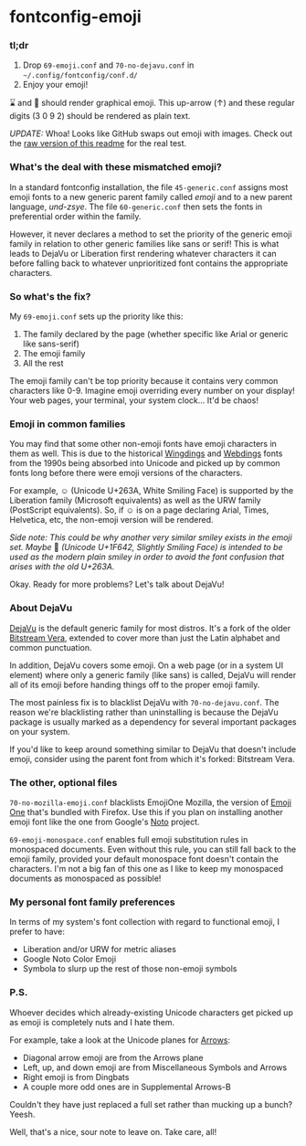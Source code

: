 # fontconfig-emoji
### tl;dr
1. Drop `69-emoji.conf` and `70-no-dejavu.conf` in `~/.config/fontconfig/conf.d/`
2. Enjoy your emoji!

⌛️ and 🤔 should render graphical emoji. This up-arrow (↑) and these regular digits (3 0 9 2) should be rendered as plain text.

_UPDATE:_ Whoa! Looks like GitHub swaps out emoji with images. Check out the [raw version of this readme](https://raw.githubusercontent.com/stove-panini/fontconfig-emoji/master/README.md) for the real test.

### What's the deal with these mismatched emoji?
In a standard fontconfig installation, the file `45-generic.conf` assigns most emoji fonts to a new generic parent family called *emoji* and to a new parent language, *und-zsye*. The file `60-generic.conf` then sets the fonts in preferential order within the family.

However, it never declares a method to set the priority of the generic emoji family in relation to other generic families like sans or serif! This is what leads to DejaVu or Liberation first rendering whatever characters it can before falling back to whatever unprioritized font contains the appropriate characters.

### So what's the fix?
My `69-emoji.conf` sets up the priority like this:

1. The family declared by the page (whether specific like Arial or generic like sans-serif)
2. The emoji family
3. All the rest

The emoji family can't be top priority because it contains very common characters like 0-9. Imagine emoji overriding every number on your display! Your web pages, your terminal, your system clock... It'd be chaos!

### Emoji in common families
You may find that some other non-emoji fonts have emoji characters in them as well. This is due to the historical [Wingdings](https://en.wikipedia.org/wiki/Wingdings) and [Webdings](https://en.wikipedia.org/wiki/Webdings) fonts from the 1990s being absorbed into Unicode and picked up by common fonts long before there were emoji versions of the characters.

For example, ☺ (Unicode U+263A, White Smiling Face) is supported by the Liberation family (Microsoft equivalents) as well as the URW family (PostScript equivalents). So, if ☺ is on a page declaring Arial, Times, Helvetica, etc, the non-emoji version will be rendered.

*Side note: This could be why another very similar smiley exists in the emoji set. Maybe* 🙂 *(Unicode U+1F642, Slightly Smiling Face) is intended to be used as the modern plain smiley in order to avoid the font confusion that arises with the old U+263A.*

Okay. Ready for more problems? Let's talk about DejaVu!

### About DejaVu
[DejaVu](https://en.wikipedia.org/wiki/DejaVu_fonts) is the default generic family for most distros. It's a fork of the older [Bitstream Vera](https://en.wikipedia.org/wiki/Bitstream_Vera), extended to cover more than just the Latin alphabet and common punctuation.

In addition, DejaVu covers some emoji. On a web page (or in a system UI element) where only a generic family (like sans) is called, DejaVu will render all of its emoji before handing things off to the proper emoji family.

The most painless fix is to blacklist DejaVu with `70-no-dejavu.conf`. The reason we're blacklisting rather than uninstalling is because the DejaVu package is usually marked as a dependency for several important packages on your system.

If you'd like to keep around something similar to DejaVu that doesn't include emoji, consider using the parent font from which it's forked: Bitstream Vera.

### The other, optional files
`70-no-mozilla-emoji.conf` blacklists EmojiOne Mozilla, the version of [Emoji One](https://github.com/eosrei/emojione-color-font) that's bundled with Firefox. Use this if you plan on installing another emoji font like the one from Google's [Noto](https://github.com/googlei18n/noto-emoji) project.

`69-emoji-monospace.conf` enables full emoji substitution rules in monospaced documents. Even without this rule, you can still fall back to the emoji family, provided your default monospace font doesn't contain the characters. I'm not a big fan of this one as I like to keep my monospaced documents as monospaced as possible!

### My personal font family preferences
In terms of my system's font collection with regard to functional emoji, I prefer to have:
  * Liberation and/or URW for metric aliases
  * Google Noto Color Emoji
  * Symbola to slurp up the rest of those non-emoji symbols

### P.S.
Whoever decides which already-existing Unicode characters get picked up as emoji is completely nuts and I hate them.

For example, take a look at the Unicode planes for [Arrows](https://en.wikipedia.org/wiki/Arrow_(symbol)#Arrows_by_Unicode_plane):
* Diagonal arrow emoji are from the Arrows plane
* Left, up, and down emoji are from Miscellaneous Symbols and Arrows
* Right emoji is from Dingbats
* A couple more odd ones are in Supplemental Arrows-B

Couldn't they have just replaced a full set rather than mucking up a bunch? Yeesh.

Well, that's a nice, sour note to leave on. Take care, all!
